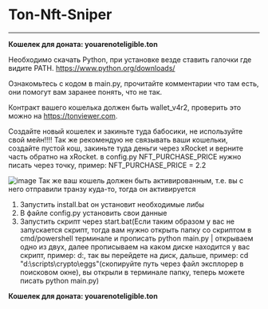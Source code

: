 # Ton-Nft-Sniper
___
**Кошелек для доната: youarenoteligible.ton**

Необходимо скачать Python, при установке везде ставить галочки где видите PATH.
https://www.python.org/downloads/

Ознакомьтесь с кодом в main.py, прочитайте комментарии что там есть, они помогут вам заранее понять, что не так.

Контракт вашего кошелька должен быть wallet_v4r2, проверить это можно на https://tonviewer.com.

Создайте новый кошелек и закиньте туда бабосики, не используйте свой мейн!!!!
Так же рекомендую не связывать ваши кошельки, создайте пустой кош, закиньте туда деньги через xRocket и верните часть обратно на xRocket.
в config.py NFT_PURCHASE_PRICE нужно писать через точку, пример: NFT_PURCHASE_PRICE = 2.2

![image](https://github.com/SenpaiRyu/Eggs/assets/40076769/e0b47ca7-d513-4af1-82eb-2dfc0b932e5f)
Так же ваш кошель должен быть активированным, т.е. вы с него отправили транзу куда-то, тогда он активируется


1. Запустить install.bat он установит необходимые либы 
2. В файле config.py установить свои данные
3. Запустить скрипт через start.bat(Если таким образом у вас не запускается скрипт, тогда вам нужно открыть папку со скриптом в cmd/powershell терминале и прописать python main.py | открываем одно из двух, далее прописываем на каком диске находится у вас скрипт, пример: d:, так вы перейдете на диск, дальше, пример: cd "d:\scripts\crypto\eggs"(скопируйте путь через файл эксплорер в поисковом окне), вы открыли в терминале папку, теперь можете писать python main.py)

**Кошелек для доната: youarenoteligible.ton**
